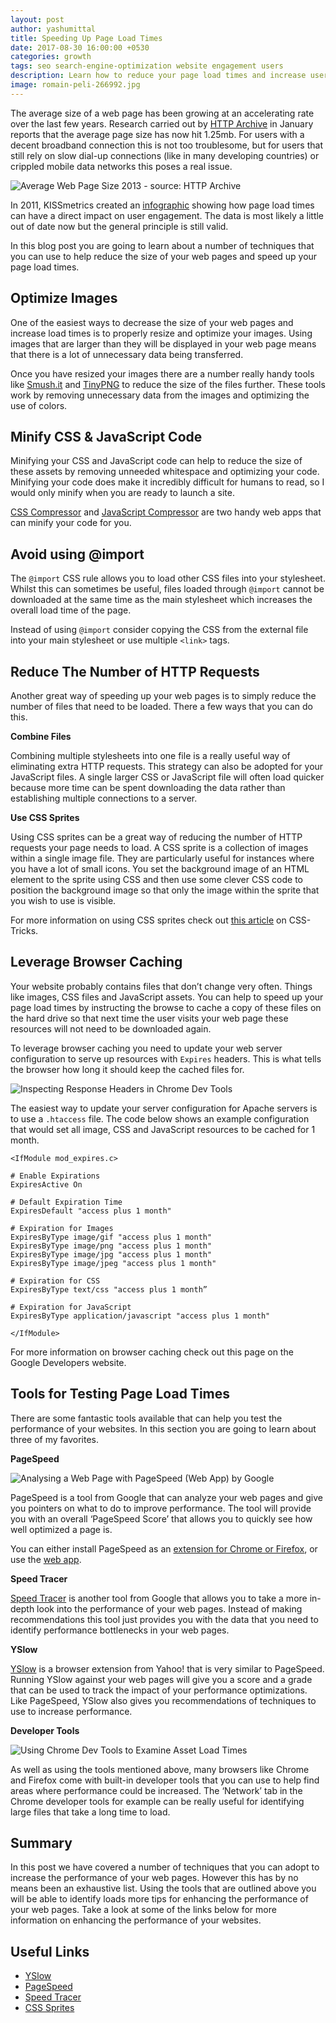 ```yaml
---
layout: post
author: yashumittal
title: Speeding Up Page Load Times
date: 2017-08-30 16:00:00 +0530
categories: growth
tags: seo search-engine-optimization website engagement users
description: Learn how to reduce your page load times and increase user engagement on your websites.
image: romain-peli-266992.jpg
---
```


The average size of a web page has been growing at an accelerating rate over the last few years. Research carried out by [HTTP Archive](//httparchive.org/interesting.php#bytesperpage) in January reports that the average page size has now hit 1.25mb. For users with a decent broadband connection this is not too troublesome, but for users that still rely on slow dial-up connections (like in many developing countries) or crippled mobile data networks this poses a real issue.

![Average Web Page Size 2013 - source: HTTP Archive](//cdn.codecarrot.net/images/http-archive-survey-2013.png)

In 2011, KISSmetrics created an [infographic](//blog.kissmetrics.com/loading-time/) showing how page load times can have a direct impact on user engagement. The data is most likely a little out of date now but the general principle is still valid.

In this blog post you are going to learn about a number of techniques that you can use to help reduce the size of your web pages and speed up your page load times.

## Optimize Images

One of the easiest ways to decrease the size of your web pages and increase load times is to properly resize and optimize your images. Using images that are larger than they will be displayed in your web page means that there is a lot of unnecessary data being transferred.

Once you have resized your images there are a number really handy tools like [Smush.it](//www.smushit.com/ysmush.it/) and [TinyPNG](//tinypng.org/) to reduce the size of the files further. These tools work by removing unnecessary data from the images and optimizing the use of colors.

## Minify CSS & JavaScript Code

Minifying your CSS and JavaScript code can help to reduce the size of these assets by removing unneeded whitespace and optimizing your code. Minifying your code does make it incredibly difficult for humans to read, so I would only minify when you are ready to launch a site.

[CSS Compressor](//www.minifycss.com/css-compressor/) and [JavaScript Compressor](//www.minifyjavascript.com/) are two handy web apps that can minify your code for you.

## Avoid using @import

The `@import` CSS rule allows you to load other CSS files into your stylesheet. Whilst this can sometimes be useful, files loaded through `@import` cannot be downloaded at the same time as the main stylesheet which increases the overall load time of the page.

Instead of using `@import` consider copying the CSS from the external file into your main stylesheet or use multiple `<link>` tags.

## Reduce The Number of HTTP Requests

Another great way of speeding up your web pages is to simply reduce the number of files that need to be loaded. There a few ways that you can do this.

**Combine Files**

Combining multiple stylesheets into one file is a really useful way of eliminating extra HTTP requests. This strategy can also be adopted for your JavaScript files. A single larger CSS or JavaScript file will often load quicker because more time can be spent downloading the data rather than establishing multiple connections to a server.

**Use CSS Sprites**

Using CSS sprites can be a great way of reducing the number of HTTP requests your page needs to load. A CSS sprite is a collection of images within a single image file. They are particularly useful for instances where you have a lot of small icons. You set the background image of an HTML element to the sprite using CSS and then use some clever CSS code to position the background image so that only the image within the sprite that you wish to use is visible.

For more information on using CSS sprites check out [this article](//css-tricks.com/css-sprites/) on CSS-Tricks.

## Leverage Browser Caching

Your website probably contains files that don’t change very often. Things like images, CSS files and JavaScript assets. You can help to speed up your page load times by instructing the browse to cache a copy of these files on the hard drive so that next time the user visits your web page these resources will not need to be downloaded again.

To leverage browser caching you need to update your web server configuration to serve up resources with `Expires` headers. This is what tells the browser how long it should keep the cached files for.

![Inspecting Response Headers in Chrome Dev Tools](//cdn.codecarrot.net/images/expires-headers.png)

The easiest way to update your server configuration for Apache servers is to use a `.htaccess` file. The code below shows an example configuration that would set all image, CSS and JavaScript resources to be cached for 1 month.

```
<IfModule mod_expires.c>

# Enable Expirations
ExpiresActive On

# Default Expiration Time
ExpiresDefault "access plus 1 month"

# Expiration for Images
ExpiresByType image/gif "access plus 1 month"
ExpiresByType image/png "access plus 1 month"
ExpiresByType image/jpg "access plus 1 month"
ExpiresByType image/jpeg "access plus 1 month"

# Expiration for CSS
ExpiresByType text/css "access plus 1 month”

# Expiration for JavaScript
ExpiresByType application/javascript "access plus 1 month"

</IfModule>
```

For more information on browser caching check out this page on the Google Developers website.

## Tools for Testing Page Load Times

There are some fantastic tools available that can help you test the performance of your websites. In this section you are going to learn about three of my favorites.

**PageSpeed**

![Analysing a Web Page with PageSpeed (Web App) by Google](//cdn.codecarrot.net/images/speed-test-of-codecarrot-blog-website-from-google.png)

PageSpeed is a tool from Google that can analyze your web pages and give you pointers on what to do to improve performance. The tool will provide you with an overall ‘PageSpeed Score’ that allows you to quickly see how well optimized a page is.

You can either install PageSpeed as an [extension for Chrome or Firefox](//developers.google.com/speed/pagespeed/insights_extensions), or use the [web app](//developers.google.com/speed/pagespeed/insights).

**Speed Tracer**

[Speed Tracer](//developers.google.com/web-toolkit/speedtracer/) is another tool from Google that allows you to take a more in-depth look into the performance of your web pages. Instead of making recommendations this tool just provides you with the data that you need to identify performance bottlenecks in your web pages.

**YSlow**

[YSlow](//developer.yahoo.com/yslow/) is a browser extension from Yahoo! that is very similar to PageSpeed. Running YSlow against your web pages will give you a score and a grade that can be used to track the impact of your performance optimizations. Like PageSpeed, YSlow also gives you recommendations of techniques to use to increase performance.

**Developer Tools**

![Using Chrome Dev Tools to Examine Asset Load Times](//cdn.codecarrot.net/images/chrome-devtools-network-in-windows-10.png)

As well as using the tools mentioned above, many browsers like Chrome and Firefox come with built-in developer tools that you can use to help find areas where performance could be increased. The ‘Network’ tab in the Chrome developer tools for example can be really useful for identifying large files that take a long time to load.

## Summary

In this post we have covered a number of techniques that you can adopt to increase the performance of your web pages. However this has by no means been an exhaustive list. Using the tools that are outlined above you will be able to identify loads more tips for enhancing the performance of your web pages. Take a look at some of the links below for more information on enhancing the performance of your websites.

## Useful Links

* [YSlow](//developer.yahoo.com/yslow/)
* [PageSpeed](//developers.google.com/speed/pagespeed/)
* [Speed Tracer](//developers.google.com/web-toolkit/speedtracer/)
* [CSS Sprites](//css-tricks.com/css-sprites/)
